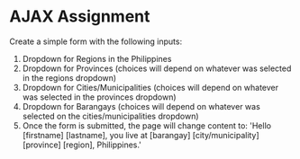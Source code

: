 # AJAX Assignment
Create a simple form with the following inputs:
1. Dropdown for Regions in the Philippines
2. Dropdown for Provinces (choices will depend on whatever was selected in the regions dropdown)
3. Dropdown for Cities/Municipalities (choices will depend on whatever was selected in the provinces dropdown)
4. Dropdown for Barangays (choices will depend on whatever was selected on the cities/municipalities dropdown)
5. Once the form is submitted, the page will change content to:
'Hello [firstname] [lastname], you live at [barangay] [city/municipality] [province] [region], Philippines.'


